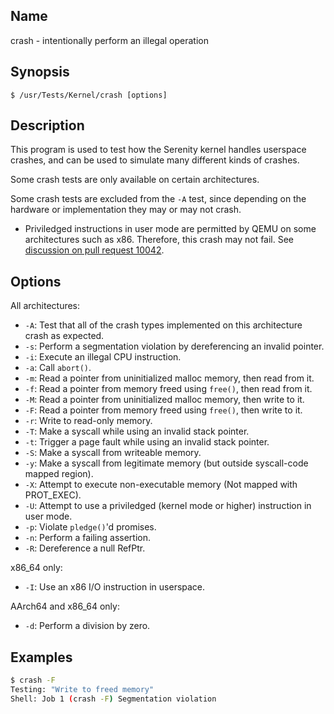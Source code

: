 ## Name

crash - intentionally perform an illegal operation

## Synopsis

```**sh
$ /usr/Tests/Kernel/crash [options]
```

## Description

This program is used to test how the Serenity kernel handles userspace crashes,
and can be used to simulate many different kinds of crashes.

Some crash tests are only available on certain architectures.

Some crash tests are excluded from the `-A` test, since depending on the hardware or implementation they may or may not crash.
- Priviledged instructions in user mode are permitted by QEMU on some architectures such as x86. Therefore, this crash may not fail. See [discussion on pull request 10042](https://github.com/Clark-E/inclusive-serenity/pull/10042#issuecomment-920408568).

## Options

All architectures:

* `-A`: Test that all of the crash types implemented on this architecture crash as expected.
* `-s`: Perform a segmentation violation by dereferencing an invalid pointer.
* `-i`: Execute an illegal CPU instruction.
* `-a`: Call `abort()`.
* `-m`: Read a pointer from uninitialized malloc memory, then read from it.
* `-f`: Read a pointer from memory freed using `free()`, then read from it.
* `-M`: Read a pointer from uninitialized malloc memory, then write to it.
* `-F`: Read a pointer from memory freed using `free()`, then write to it.
* `-r`: Write to read-only memory.
* `-T`: Make a syscall while using an invalid stack pointer.
* `-t`: Trigger a page fault while using an invalid stack pointer.
* `-S`: Make a syscall from writeable memory.
* `-y`: Make a syscall from legitimate memory (but outside syscall-code mapped region).
* `-X`: Attempt to execute non-executable memory (Not mapped with PROT\_EXEC).
* `-U`: Attempt to use a priviledged (kernel mode or higher) instruction in user mode.
* `-p`: Violate `pledge()`'d promises.
* `-n`: Perform a failing assertion.
* `-R`: Dereference a null RefPtr.

x86_64 only:

* `-I`: Use an x86 I/O instruction in userspace.

AArch64 and x86_64 only:

* `-d`: Perform a division by zero.

## Examples

```sh
$ crash -F
Testing: "Write to freed memory"
Shell: Job 1 (crash -F) Segmentation violation
```
